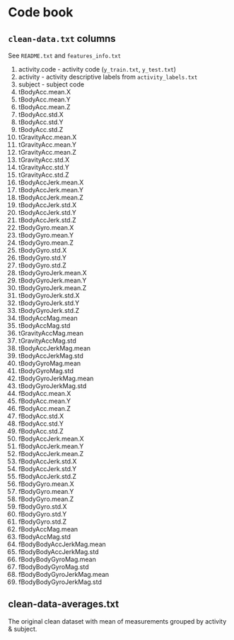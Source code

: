 Code book
=========


## ```clean-data.txt``` columns

See ```README.txt``` and ```features_info.txt```

1. activity.code - activity code (```y_train.txt```, ```y_test.txt```)
1. activity - activity descriptive labels  from ```activity_labels.txt```
1. subject - subject code
1. tBodyAcc.mean.X
1. tBodyAcc.mean.Y
1. tBodyAcc.mean.Z
1. tBodyAcc.std.X
1. tBodyAcc.std.Y
1. tBodyAcc.std.Z
1. tGravityAcc.mean.X
1. tGravityAcc.mean.Y
1. tGravityAcc.mean.Z
1. tGravityAcc.std.X
1. tGravityAcc.std.Y
1. tGravityAcc.std.Z
1. tBodyAccJerk.mean.X
1. tBodyAccJerk.mean.Y
1. tBodyAccJerk.mean.Z
1. tBodyAccJerk.std.X
1. tBodyAccJerk.std.Y
1. tBodyAccJerk.std.Z
1. tBodyGyro.mean.X
1. tBodyGyro.mean.Y
1. tBodyGyro.mean.Z
1. tBodyGyro.std.X
1. tBodyGyro.std.Y
1. tBodyGyro.std.Z
1. tBodyGyroJerk.mean.X
1. tBodyGyroJerk.mean.Y
1. tBodyGyroJerk.mean.Z
1. tBodyGyroJerk.std.X
1. tBodyGyroJerk.std.Y
1. tBodyGyroJerk.std.Z
1. tBodyAccMag.mean
1. tBodyAccMag.std
1. tGravityAccMag.mean
1. tGravityAccMag.std
1. tBodyAccJerkMag.mean
1. tBodyAccJerkMag.std
1. tBodyGyroMag.mean
1. tBodyGyroMag.std
1. tBodyGyroJerkMag.mean
1. tBodyGyroJerkMag.std
1. fBodyAcc.mean.X
1. fBodyAcc.mean.Y
1. fBodyAcc.mean.Z
1. fBodyAcc.std.X
1. fBodyAcc.std.Y
1. fBodyAcc.std.Z
1. fBodyAccJerk.mean.X
1. fBodyAccJerk.mean.Y
1. fBodyAccJerk.mean.Z
1. fBodyAccJerk.std.X
1. fBodyAccJerk.std.Y
1. fBodyAccJerk.std.Z
1. fBodyGyro.mean.X
1. fBodyGyro.mean.Y
1. fBodyGyro.mean.Z
1. fBodyGyro.std.X
1. fBodyGyro.std.Y
1. fBodyGyro.std.Z
1. fBodyAccMag.mean
1. fBodyAccMag.std
1. fBodyBodyAccJerkMag.mean
1. fBodyBodyAccJerkMag.std
1. fBodyBodyGyroMag.mean
1. fBodyBodyGyroMag.std
1. fBodyBodyGyroJerkMag.mean
1. fBodyBodyGyroJerkMag.std
 

## clean-data-averages.txt

The original clean dataset with mean of measurements grouped by activity &
subject.
